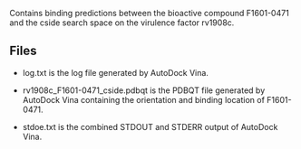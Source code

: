 Contains binding predictions between the bioactive compound F1601-0471 and the cside search space on the virulence factor rv1908c.

## Files

- log.txt is the log file generated by AutoDock Vina.

- rv1908c_F1601-0471_cside.pdbqt is the PDBQT file generated by AutoDock Vina containing the orientation and binding location of F1601-0471.

- stdoe.txt is the combined STDOUT and STDERR output of AutoDock Vina.

